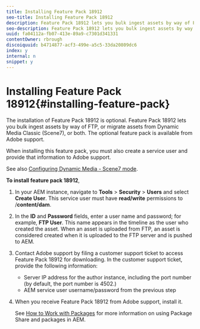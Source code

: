 ```yaml
---
title: Installing Feature Pack 18912
seo-title: Installing Feature Pack 18912
description: Feature Pack 18912 lets you bulk ingest assets by way of FTP, or migrate assets from Dynamic Media Classic (Scene7), or both. This optional feature pack is available from Adobe support.
seo-description: Feature Pack 18912 lets you bulk ingest assets by way of FTP, or migrate assets from Dynamic Media Classic (Scene7), or both. This optional feature pack is available from Adobe support.
uuid: fa04112a-fb07-413e-89a9-c7301d341331
contentOwner: rbrough
discoiquuid: b4714877-acf3-499e-a5c5-33da20809dc6
index: y
internal: n
snippet: y
---
```


# Installing Feature Pack 18912{#installing-feature-pack}

The installation of Feature Pack 18912 is optional. Feature Pack 18912 lets you bulk ingest assets by way of FTP, or migrate assets from Dynamic Media Classic (Scene7), or both. The optional feature pack is available from Adobe support.

When installing this feature pack, you must also create a service user and provide that information to Adobe support.

See also [Configuring Dynamic Media - Scene7 mode](/assets/using/config-dynamic-fp-14410).

**To install feature pack 18912**,

1. In your AEM instance, navigate to **Tools** &gt; **Security** &gt; **Users** and select **Create User**. This service user must have **read/write** permissions to /**content/dam**.
1. In the **ID** and **Password** fields, enter a user name and password; for example, **FTP User**. This name appears in the timeline as the user who created the asset. When an asset is uploaded from FTP, an asset is considered created when it is uploaded to the FTP server and is pushed to AEM.
1. Contact Adobe support by filing a customer support ticket to access Feature Pack 18912 for downloading. In the customer support ticket, provide the following information:

    * Server IP address for the author instance, including the port number (by default, the port number is 4502.) 
    * AEM service user username/password from the previous step

1. When you receive Feature Pack 18912 from Adobe support, install it.

   See [How to Work with Packages](../../sites/administering/using/package-manager.md) for more information on using Package Share and packages in AEM.

